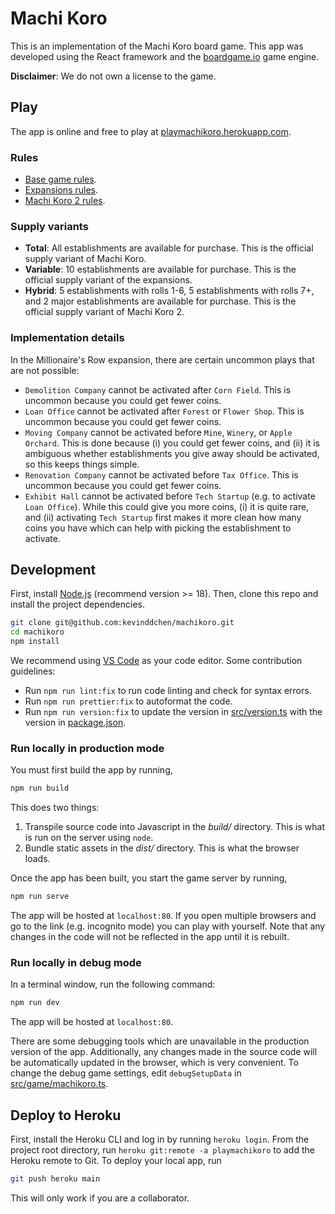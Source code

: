 # Machi Koro

This is an implementation of the Machi Koro board game.
This app was developed using the React framework and the <a href="https://boardgame.io/">boardgame.io</a> game engine.

**Disclaimer**: We do not own a license to the game.

## Play

The app is online and free to play at <a href="https://playmachikoro.herokuapp.com/">playmachikoro.herokuapp.com</a>.

### Rules

- [Base game rules](https://www.dropbox.com/s/ktmenu7uvn9kirn/Machi%20Koro%20Rulebook.pdf?dl=0).
- [Expansions rules](https://www.dropbox.com/s/cesd1sxmd4n3twr/Machi%20Koro%20Expansions%20Rulebook.pdf?dl=0).
- [Machi Koro 2 rules](https://www.dropbox.com/s/g6cfyld8i77djip/Machi%20Koro%202%20Rulebook.pdf?dl=0).

### Supply variants

- **Total**: All establishments are available for purchase. This is the official supply variant of Machi Koro.
- **Variable**: 10 establishments are available for purchase. This is the official supply variant of the expansions.
- **Hybrid**: 5 establishments with rolls 1-6, 5 establishments with rolls 7+, and 2 major establishments are available for purchase. This is the official supply variant of Machi Koro 2.

### Implementation details

In the Millionaire's Row expansion, there are certain uncommon plays that are not possible:

- `Demolition Company` cannot be activated after `Corn Field`. This is uncommon because you could get fewer coins.
- `Loan Office` cannot be activated after `Forest` or `Flower Shop`. This is uncommon because you could get fewer coins.
- `Moving Company` cannot be activated before `Mine`, `Winery`, or `Apple Orchard`. This is done because (i) you could get fewer coins, and (ii) it is ambiguous whether establishments you give away should be activated, so this keeps things simple.
- `Renovation Company` cannot be activated before `Tax Office`. This is uncommon because you could get fewer coins.
- `Exhibit Hall` cannot be activated before `Tech Startup` (e.g. to activate `Loan Office`). While this could give you more coins, (i) it is quite rare, and (ii) activating `Tech Startup` first makes it more clean how many coins you have which can help with picking the establishment to activate.

## Development

First, install [Node.js](https://nodejs.org/en/) (recommend version >= 18).
Then, clone this repo and install the project dependencies.

```bash
git clone git@github.com:kevinddchen/machikoro.git
cd machikoro
npm install
```

We recommend using [VS Code](https://code.visualstudio.com/) as your code editor.
Some contribution guidelines:

- Run `npm run lint:fix` to run code linting and check for syntax errors.
- Run `npm run prettier:fix` to autoformat the code.
- Run `npm run version:fix` to update the version in [src/version.ts](src/version.ts) with the version in [package.json](package.json).

### Run locally in production mode

You must first build the app by running,

```bash
npm run build
```

This does two things:
1.  Transpile source code into Javascript in the _build/_ directory.
    This is what is run on the server using `node`.
1.  Bundle static assets in the _dist/_ directory.
    This is what the browser loads.

Once the app has been built, you start the game server by running,

```bash
npm run serve
```

The app will be hosted at `localhost:80`.
If you open multiple browsers and go to the link (e.g. incognito mode) you can play with yourself.
Note that any changes in the code will not be reflected in the app until it is rebuilt.

### Run locally in debug mode

In a terminal window, run the following command:

```bash
npm run dev
```

The app will be hosted at `localhost:80`.

There are some debugging tools which are unavailable in the production version of the app.
Additionally, any changes made in the source code will be automatically updated in the browser, which is very convenient.
To change the debug game settings, edit `debugSetupData` in [src/game/machikoro.ts](src/game/machikoro.ts).

## Deploy to Heroku

First, install the Heroku CLI and log in by running `heroku login`.
From the project root directory, run `heroku git:remote -a playmachikoro` to add the Heroku remote to Git.
To deploy your local app, run

```bash
git push heroku main
```

This will only work if you are a collaborator.
